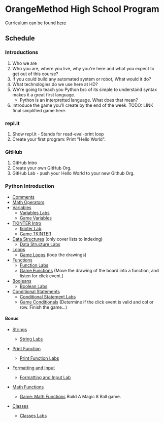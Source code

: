 # OrangeMethod High School Program

Curriculum can be found [here](https://erinwoodrum.github.io/High-School-Program/)

## Schedule

### Introductions
1.  Who we are
2.  Who you are, where you live, why you're here and what you expect to get out of this course?
3.  If you could build any automated system or robot, What would it do? 
4.  What technologies do we use here at HD? 
5.  We're going to teach you Python b/c of its simple to understand syntax makes it a great first language. 
    * Python is an interpretted language.  What does that mean? 
6.  Introduce the game you'll create by the end of the week. TODO: LINK final simplified game here. 

### repl.it
1. Show repl.it - Stands for read-eval-print loop
2. Create your first program:  Print "Hello World". 

### GitHub

1. GitHub Intro
2. Create your own GitHub Org. 
3. GitHub Lab - push your Hello World to your new Github Org. 

### Python Introduction
- [Comments](./docs/comments.html)
- [Math Operators](./docs/math-operators.html)
- [Variables](./docs/variables.html)
   * [Variables Labs](./docs/variables-labs.html)
   * [Game Variables](./docs/game-variables.html)
- [TKINTER Intro](./docs/tkinter)
    * [tkinter Lab](./docs/tkinter-lab.html)
    * [Game TKINTER](./docs/game-tkinter.html)
- [Data Structures](./docs/data-structures.html) (only cover lists to indexing)
    * [Data Structure Labs](./docs/data-structures-labs.html)
- [Loops](./docs/loops.html)
    * [Game Loops](./docs/game-loops.html) (loop the drawings)
-  [Functions](./docs/functions.html)
    * [Function Labs](./docs/functions-labs.html)
    * [Game Functions](./docs/game-functions.html) (Move the drawing of the board into a function, and listen for click event.)
- [Booleans](./docs/booleans.html)
   * [Boolean Labs](./docs/boolean-labs.html)
- [Conditional Statements](./docs/conditional-statements.html)
    * [Conditional Statement Labs](./docs/conditional-statements-labs.html)
    * [Game Conditionals](./docs/game-conditionals.html) (Determine if the click event is valid and col or row.  Finish the game...)




#### Bonus
-  [Strings](./docs/strings.html)
    * [String Labs](./docs/strings-labs.html)
- [Print Function](./docs/print-function.html)
   * [Print Function Labs](./docs/print-function-labs.html)
- [Formatting and Input](./docs/formatting-and-input.html)
   * [Formatting and Input Lab](./docs/formatting-and-input-labs.html)
- [Math Functions](./docs/math-functions.html)
   * [Game: Math Functions](./docs/math-functions.html)
Build A Magic 8 Ball game. 

- [Classes](./docs/classes.html)
    * [Classes Labs](./docs/classes-labs.html)
